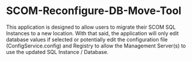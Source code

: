 # SCOM-Reconfigure-DB-Move-Tool
  This application is designed to allow users to migrate their SCOM SQL Instances to a new location. With that said, the application will only edit database values if selected or potentially edit the configuration file (ConfigService.config) and Registry to allow the Management Server(s) to use the updated SQL Instance / Database.

